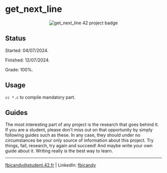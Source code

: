 # get_next_line

<p align="center">
  <img src="https://github.com/FreddyBicandy50/42draft/blob/main/42_badges/get_next_linee.png" alt="get_next_line 42 project badge"/>
</p>

## Status
Started: 04/07/2024.

Finished: 12/07/2024.

Grade: 100%.

## Usage
``cc *.c`` to compile mandatory part.

## Guides

The most interesting part of any project is the research that goes behind it. If you are a student, please don't miss out on that opportunity by simply following guides such as these. In any case, they should under no circumstances be your only source of information about this project. Try things, fail, research, try again and succeed! And maybe write your own guide about it. Writing really is the best way to learn.

---
fbicandy@student.42.fr | LinkedIn: [fbicandy](https://www.linkedin.com/in/freddy-bicandy/)